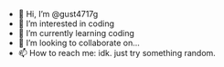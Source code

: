 - 👋 Hi, I’m @gust4717g
- 👀 I’m interested in coding
- 🌱 I’m currently learning coding
- 💞️ I’m looking to collaborate on...
- 📫 How to reach me: idk. just try something random.

<!---
gust4717g/gust4717g is a ✨ special ✨ repository because its `README.md` (this file) appears on your GitHub profile.
You can click the Preview link to take a look at your changes.
--->
